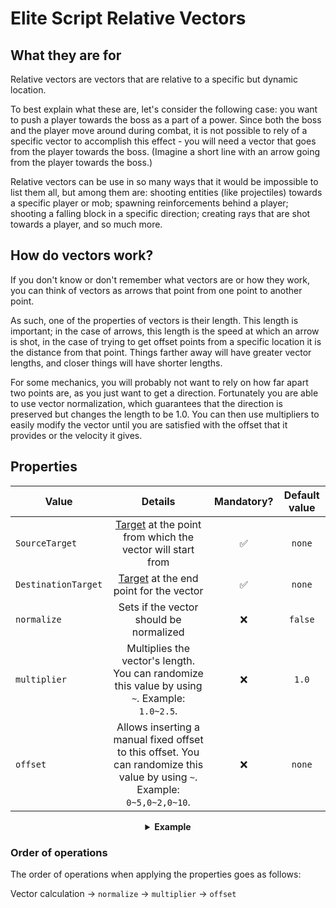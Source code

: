 # Elite Script Relative Vectors

## What they are for

Relative vectors are vectors that are relative to a specific but dynamic location.

To best explain what these are, let's consider the following case: you want to push a player towards the boss as a part of a power. Since both the boss and the player move around during combat, it is not possible to rely of a specific vector to accomplish this effect - you will need a vector that goes from the player towards the boss. (Imagine a short line with an arrow going from the player towards the boss.)

Relative vectors can be use in so many ways that it would be impossible to list them all, but among them are: shooting entities (like projectiles) towards a specific player or mob; spawning reinforcements behind a player; shooting a falling block in a specific direction; creating rays that are shot towards a player, and so much more.

## How do vectors work?

If you don't know or don't remember what vectors are or how they work, you can think of vectors as arrows that point from one point to another point.

As such, one of the properties of vectors is their length. This length is important; in the case of arrows, this length is the speed at which an arrow is shot, in the case of trying to get offset points from a specific location it is the distance from that point. Things farther away will have greater vector lengths, and closer things will have shorter lengths.

For some mechanics, you will probably not want to rely on how far apart two points are, as you just want to get a direction. Fortunately you are able to use vector normalization, which guarantees that the direction is preserved but changes the length to be 1.0. You can then use multipliers to easily modify the vector until you are satisfied with the offset that it provides or the velocity it gives.

## Properties

| Value |                                                 Details                                                  | Mandatory? | Default value |
| --- |:--------------------------------------------------------------------------------------------------------:| :-: | :-: |
| `SourceTarget` | [Target]($language$/elitemobs/elitescript_targets.md) at the point from which the vector will start from | ✅ | `none` |
| `DestinationTarget` |          [Target]($language$/elitemobs/elitescript_targets.md) at the end point for the vector           | ✅ | `none` |
| `normalize` |                                 Sets if the vector should be normalized                                  | ❌ | `false` |
| `multiplier` |                                      Multiplies the vector's length. You can randomize this value by using `~`. Example: `1.0~2.5`.                                      | ❌ | `1.0` |
| `offset` |                          Allows inserting a manual fixed offset to this offset. You can randomize this value by using `~`. Example: `0~5,0~2,0~10`.                         | ❌ | `none` |

<div align="center">

<details> 

<summary><b>Example</b></summary>

<div align="left">

```yaml
eliteScript:
  ShootChicken:
    Events:
    - EliteMobDamagedByPlayerEvent
    Actions:
    - action: SUMMON_ENTITY
      sValue: CHICKEN
      Target:
        targetType: SELF
      RelativeVector:
        SourceTarget:
          targetType: SELF
        DestinationTarget:
          targetType: DIRECT_TARGET
        normalize: true
        multiplier: 2.0
```

Shoots a chicken

***

```yaml
eliteScript:
  ShootArrow:
    Events:
    - EliteMobDamagedByPlayerEvent
    Actions:
    - action: SUMMON_ENTITY
      sValue: ARROW
      Target:
        targetType: SELF
      RelativeVector:
        SourceTarget:
          targetType: SELF
        DestinationTarget:
          targetType: DIRECT_TARGET
        normalize: true
        multiplier: 2.0
```

Shoots an arrow

***

```yaml
eliteScript:
  SpawnReinforcement:
    Events:
    - EliteMobDamagedByPlayerEvent
    Actions:
    - action: SUMMON_ENTITY
      sValue: ZOMBIE
      Target:
        targetType: SELF
      RelativeOffset:
        SourceTarget:
          targetType: SELF
        DestinationTarget:
          targetType: DIRECT_TARGET
        normalize: true
        multiplier: 2.0
```

Spawns a zombie 2 blocks behind the player, relative to the boss.

***

```yaml
eliteScript:
  Example:
    Events:
    - EliteMobDamagedByPlayerEvent
    Zone:
      Shape: SPHERE
      target:
        targetType: SELF_SPAWN
        offset: 0,0,0
        track: false
      filter: PLAYER
      radius: 6
    Actions:
    - action: SPAWN_PARTICLE
      repeatEvery: 38
      times: 5
      Target:
        targetType: ZONE_FULL
        track: false
        coverage: 0.9
      particles:
      - particle: FLAME
        RelativeVector:
          SourceTarget:
            targetType: ACTION_TARGET
            track: true
          DestinationTarget:
            targetType: SELF_SPAWN
            offset: 0,-0.5,0
        speed: 0.05
```

Creates a animated flame sphere that shrinks to the spawn location.

</div>

</details>

</div>

### Order of operations

The order of operations when applying the properties goes as follows:

Vector calculation -> `normalize` -> `multiplier` -> `offset`
